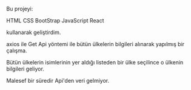 Bu projeyi:

HTML
CSS
BootStrap
JavaScript
React

kullanarak geliştirdim. 

axios ile Get Api yöntemi ile bütün ülkelerin bilgileri alınarak yapılmış bir çalışma.

Bütün ülkelerin isimlerinin yer aldığı listeden bir ülke seçilince o ülkenin bilgileri geliyor. 

Malesef bir süredir Api'den veri gelmiyor.


